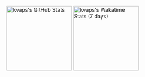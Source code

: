 <img alt="kvaps's GitHub Stats" src="https://github-readme-stats.vercel.app/api?username=kvaps&bg_color=30,1d2c15,586449&title_color=ffffd2&text_color=fff&icon_color=ffffd2&show_icons=true&custom_title=kvaps's+GitHub+Stats" height="175px"> <img alt="kvaps's Wakatime Stats (7 days)" src="https://github-readme-stats.vercel.app/api/wakatime?username=@kvaps&layout=compact&bg_color=30,1d2c15,586449&title_color=ffffd2&text_color=fff&custom_title=kvaps's+Wakatime+Stats+(7+days)" height="175px">

